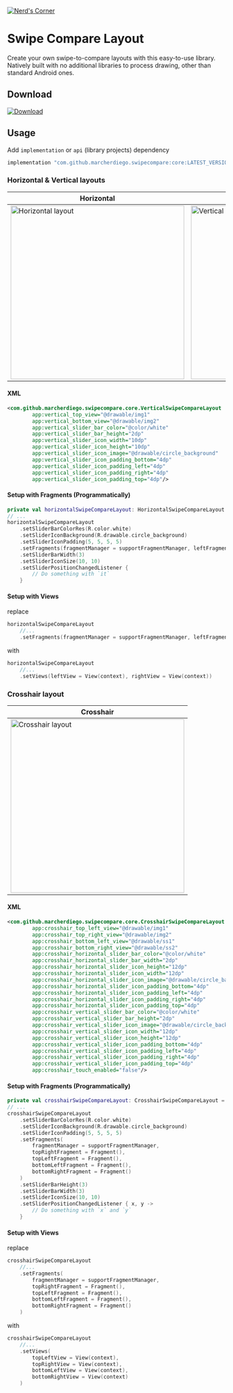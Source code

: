 [![Nerd's Corner](https://circleci.com/gh/marcherdiego/swipe-compare.svg?style=svg)](https://app.circleci.com/pipelines/github/marcherdiego/swipe-compare)

# Swipe Compare Layout
Create your own swipe-to-compare layouts with this easy-to-use library.
Natively built with no additional libraries to process drawing, other than standard Android ones.
 
## Download
[![Download](https://img.shields.io/maven-central/v/com.github.marcherdiego.swipecompare/core)](https://search.maven.org/artifact/com.github.marcherdiego.swipecompare/core)

## Usage
Add `implementation` or `api` (library projects) dependency

```groovy
implementation "com.github.marcherdiego.swipecompare:core:LATEST_VERSION"
```

### Horizontal & Vertical layouts
| Horizontal                                                            	| Vertical                                                          	|
|-----------------------------------------------------------------------	|-------------------------------------------------------------------	|
| <img alt='Horizontal layout' src='gifs/horizontal.gif' height='400'/> 	| <img alt='Vertical layout' src='gifs/vertical.gif' height='400'/> 	|

#### XML
```xml
<com.github.marcherdiego.swipecompare.core.VerticalSwipeCompareLayout
        app:vertical_top_view="@drawable/img1"
        app:vertical_bottom_view="@drawable/img2"
        app:vertical_slider_bar_color="@color/white"
        app:vertical_slider_bar_height="2dp"
        app:vertical_slider_icon_width="10dp"
        app:vertical_slider_icon_height="10dp"
        app:vertical_slider_icon_image="@drawable/circle_background"
        app:vertical_slider_icon_padding_bottom="4dp"
        app:vertical_slider_icon_padding_left="4dp"
        app:vertical_slider_icon_padding_right="4dp"
        app:vertical_slider_icon_padding_top="4dp"/>
```

#### Setup with Fragments (Programmatically)
```kotlin
private val horizontalSwipeCompareLayout: HorizontalSwipeCompareLayout = findViewById(R.id.horizontal_swipe_compare)
// ...
horizontalSwipeCompareLayout
    .setSliderBarColorRes(R.color.white)
    .setSliderIconBackground(R.drawable.circle_background)
    .setSliderIconPadding(5, 5, 5, 5)
    .setFragments(fragmentManager = supportFragmentManager, leftFragment = Fragment(), rightFragment = Fragment())
    .setSliderBarWidth(3)
    .setSliderIconSize(10, 10)
    .setSliderPositionChangedListener {
        // Do something with `it`
    }
```

#### Setup with Views
replace 
```kotlin
horizontalSwipeCompareLayout
    //...
    .setFragments(fragmentManager = supportFragmentManager, leftFragment = Fragment(), rightFragment = Fragment())
```
with
```kotlin
horizontalSwipeCompareLayout
    //...
    .setViews(leftView = View(context), rightView = View(context))
```

### Crosshair layout
| Crosshair                                                           	|
|---------------------------------------------------------------------	|
| <img alt='Crosshair layout' src='gifs/crosshair.gif' height='400'/> 	|

#### XML
```xml
<com.github.marcherdiego.swipecompare.core.CrosshairSwipeCompareLayout
        app:crosshair_top_left_view="@drawable/img1"
        app:crosshair_top_right_view="@drawable/img2"
        app:crosshair_bottom_left_view="@drawable/ss1"
        app:crosshair_bottom_right_view="@drawable/ss2"
        app:crosshair_horizontal_slider_bar_color="@color/white"
        app:crosshair_horizontal_slider_bar_width="2dp"
        app:crosshair_horizontal_slider_icon_height="12dp"
        app:crosshair_horizontal_slider_icon_width="12dp"
        app:crosshair_horizontal_slider_icon_image="@drawable/circle_background"
        app:crosshair_horizontal_slider_icon_padding_bottom="4dp"
        app:crosshair_horizontal_slider_icon_padding_left="4dp"
        app:crosshair_horizontal_slider_icon_padding_right="4dp"
        app:crosshair_horizontal_slider_icon_padding_top="4dp"
        app:crosshair_vertical_slider_bar_color="@color/white"
        app:crosshair_vertical_slider_bar_height="2dp"
        app:crosshair_vertical_slider_icon_image="@drawable/circle_background"
        app:crosshair_vertical_slider_icon_width="12dp"
        app:crosshair_vertical_slider_icon_height="12dp"
        app:crosshair_vertical_slider_icon_padding_bottom="4dp"
        app:crosshair_vertical_slider_icon_padding_left="4dp"
        app:crosshair_vertical_slider_icon_padding_right="4dp"
        app:crosshair_vertical_slider_icon_padding_top="4dp"
        app:crosshair_touch_enabled="false"/>
```

#### Setup with Fragments (Programmatically)
```kotlin
private val crosshairSwipeCompareLayout: CrosshairSwipeCompareLayout = findViewById(R.id.crosshair_swipe_compare)
// ...
crosshairSwipeCompareLayout
    .setSliderBarColorRes(R.color.white)
    .setSliderIconBackground(R.drawable.circle_background)
    .setSliderIconPadding(5, 5, 5, 5)
    .setFragments(
        fragmentManager = supportFragmentManager,
        topRightFragment = Fragment(),
        topLeftFragment = Fragment(),
        bottomLeftFragment = Fragment(),
        bottomRightFragment = Fragment()
    )
    .setSliderBarHeight(3)
    .setSliderBarWidth(3)
    .setSliderIconSize(10, 10)
    .setSliderPositionChangedListener { x, y ->
        // Do something with `x` and `y`
    }
```
#### Setup with Views
replace 
```kotlin
crosshairSwipeCompareLayout
    //...
    .setFragments(
        fragmentManager = supportFragmentManager,
        topRightFragment = Fragment(),
        topLeftFragment = Fragment(),
        bottomLeftFragment = Fragment(),
        bottomRightFragment = Fragment()
    )
```
with
```kotlin
crosshairSwipeCompareLayout
    //...
    .setViews(
        topLeftView = View(context), 
        topRightView = View(context), 
        bottomLeftView = View(context), 
        bottomRightView = View(context)
    )
```
